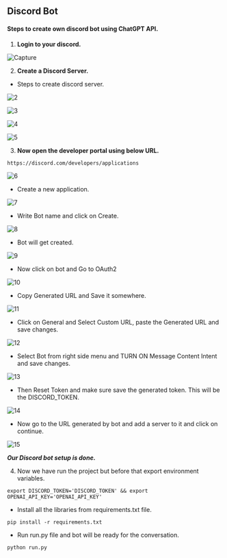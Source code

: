 ## Discord Bot

#### Steps to create own discord bot using ChatGPT API.

1. **Login to your discord.**

![Capture](https://user-images.githubusercontent.com/115527714/231081167-af148911-102b-40e8-aeff-251522f41f21.PNG)

2. **Create a Discord Server.**
* Steps to create discord server.

![2](https://user-images.githubusercontent.com/115527714/231086345-b813468b-64ce-4074-b1ba-39f6673dba68.png)

![3](https://user-images.githubusercontent.com/115527714/231092576-c090584d-58d1-43f1-96dd-f105a23172a5.PNG)

![4](https://user-images.githubusercontent.com/115527714/231092565-a0411dfe-0838-45f4-a101-7c15b0c7a3f0.PNG)

![5](https://user-images.githubusercontent.com/115527714/231092572-091099ed-df6c-499c-8157-0351e81ee299.PNG)

3. **Now open the developer portal using below URL.**

```commandline
https://discord.com/developers/applications
```
![6](https://user-images.githubusercontent.com/115527714/231096769-e3b31770-8a71-4d6e-a87f-89fa5625b447.PNG)

* Create a new application.

![7](https://user-images.githubusercontent.com/115527714/231096775-41522212-8731-46ab-bd75-46892aac4a98.PNG)

* Write Bot name and click on Create.

![8](https://user-images.githubusercontent.com/115527714/231096761-6ddd28f2-68e6-407f-945c-f9834f160b52.PNG)

* Bot will get created.

![9](https://user-images.githubusercontent.com/115527714/231096765-c5b61325-3dee-4d6b-87ed-d3282eb54ebf.PNG)

* Now click on bot and Go to OAuth2

![10](https://user-images.githubusercontent.com/115527714/231732340-224419ea-6531-438a-922f-9afe849b9d43.PNG)

* Copy Generated URL and Save it somewhere.

![11](https://user-images.githubusercontent.com/115527714/231732341-b2fcedcb-b61b-4ab8-b4df-dcf96651efe2.PNG)

* Click on General and Select Custom URL, paste the Generated URL and save changes.

![12](https://user-images.githubusercontent.com/115527714/231732343-38c607fc-73f3-43e4-b8f7-5d9a58b0aaa5.png)

* Select Bot from right side menu and TURN ON Message Content Intent and save changes.

![13](https://user-images.githubusercontent.com/115527714/231732349-ba924dcb-6cf1-4526-b263-ab963ef11e20.PNG)

* Then Reset Token and make sure save the generated token. This will be the DISCORD_TOKEN.

![14](https://user-images.githubusercontent.com/115527714/231732353-5a289733-1c28-4aea-96d9-1e6fed67a6e7.PNG)

* Now go to the URL generated by bot and add a server to it and click on continue.

![15](https://user-images.githubusercontent.com/115527714/231732330-3c7bfb80-5ccd-4e50-bb8f-a241a9861004.png)

**_Our Discord bot setup is done._**

4. Now we have run the project but before that export environment variables.
```commandline
export DISCORD_TOKEN='DISCORD_TOKEN' && export OPENAI_API_KEY='OPENAI_API_KEY'
```

* Install all the libraries from requirements.txt file.
```commandline
pip install -r requirements.txt
```
* Run run.py file and bot will be ready for the conversation.
```commandline
python run.py
```
